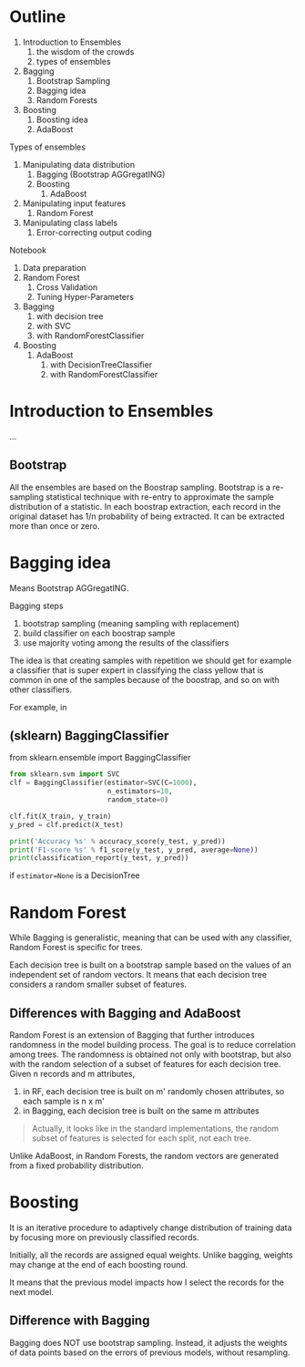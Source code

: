 # Outline

1. Introduction to Ensembles
	1. the wisdom of the crowds
	2. types of ensembles
2. Bagging
	1. Bootstrap Sampling
	2. Bagging idea 
	3. Random Forests
4. Boosting
	1. Boosting idea
	2. AdaBoost


Types of ensembles
1. Manipulating data distribution
	1. Bagging (Bootstrap AGGregatING)
	2. Boosting
		1. AdaBoost
2. Manipulating input features
	1. Random Forest
3. Manipulating class labels
	1. Error-correcting output coding

Notebook
1. Data preparation
2. Random Forest
	1. Cross Validation
	2. Tuning Hyper-Parameters
3. Bagging
	1. with decision tree
	2. with SVC
	3. with RandomForestClassifier
4. Boosting
	1. AdaBoost
		1. with DecisionTreeClassifier
		2. with RandomForestClassifier

# Introduction to Ensembles

...

## Bootstrap
All the ensembles are based on the Boostrap sampling.
Bootstrap is a re-sampling statistical technique with re-entry to approximate the sample distribution of a statistic.
In each boostrap extraction, each record in the original dataset has 1/n probability of being extracted.
It can be extracted more than once or zero.


# Bagging idea
Means Bootstrap AGGregatING.

Bagging steps
1. bootstrap sampling (meaning sampling with replacement)
2. build classifier on each boostrap sample
3. use majority voting among the results of the classifiers

The idea is that creating samples with repetition we should get for example a classifier that is super expert in classifying the class yellow that is common in one of the samples because of the boostrap, and so on with other classifiers.

For example, in 


## (sklearn) BaggingClassifier
from sklearn.ensemble import BaggingClassifier

```python
from sklearn.svm import SVC
clf = BaggingClassifier(estimator=SVC(C=1000), 
                        n_estimators=10, 
                        random_state=0)

clf.fit(X_train, y_train)
y_pred = clf.predict(X_test)

print('Accuracy %s' % accuracy_score(y_test, y_pred))
print('F1-score %s' % f1_score(y_test, y_pred, average=None))
print(classification_report(y_test, y_pred))
```

if `estimator=None` is a DecisionTree

# Random Forest

While Bagging is generalistic, meaning that can be used with any classifier, Random Forest is specific for trees.

Each decision tree is built on a bootstrap sample based on the values of an independent set of random vectors.
It means that each decision tree considers a random smaller subset of features.

## Differences with Bagging and AdaBoost

Random Forest is an extension of Bagging that further introduces randomness in the model building process.
The goal is to reduce correlation among trees.
The randomness is obtained not only with bootstrap, but also with the random selection of a subset of features for each decision tree.
Given n records and m attributes,
1. in RF, each decision tree is built on m' randomly chosen attributes, so each sample is n x m'
2. in Bagging, each decision tree is built on the same m attributes

> Actually, it looks like in the standard implementations, the random subset of features is selected for each split, not each tree.

Unlike AdaBoost, in Random Forests, the random vectors are generated from a fixed probability distribution.



# Boosting

It is an iterative procedure to adaptively change distribution of training data by focusing more on previously classified records.

Initially, all the records are assigned equal weights.
Unlike bagging, weights may change at the end of each boosting round.

It means that the previous model impacts how I select the records for the next model.

## Difference with Bagging


Bagging does NOT use bootstrap sampling. Instead, it adjusts the weights of data points based on the errors of previous models, without resampling.












